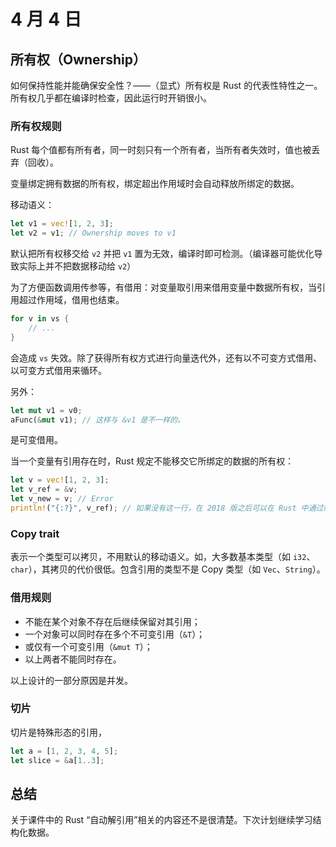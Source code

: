 # 4 月 4 日

## 所有权（Ownership）

如何保持性能并能确保安全性？——（显式）所有权是 Rust 的代表性特性之一。所有权几乎都在编译时检查，因此运行时开销很小。

### 所有权规则

Rust 每个值都有所有者，同一时刻只有一个所有者，当所有者失效时，值也被丢弃（回收）。

变量绑定拥有数据的所有权，绑定超出作用域时会自动释放所绑定的数据。

移动语义：
```rust
let v1 = vec![1, 2, 3];
let v2 = v1; // Ownership moves to v1
```
默认把所有权移交给 ```v2``` 并把 ```v1``` 置为无效，编译时即可检测。（编译器可能优化导致实际上并不把数据移动给 ```v2```）

为了方便函数调用传参等，有借用：对变量取引用来借用变量中数据所有权，当引用超过作用域，借用也结束。

```rust
for v in vs {
    // ...
}
```
会造成 ```vs``` 失效。除了获得所有权方式进行向量迭代外，还有以不可变方式借用、以可变方式借用来循环。

另外：
```rust
let mut v1 = v0;
aFunc(&mut v1); // 这样与 &v1 是不一样的。
```
是可变借用。

当一个变量有引用存在时，Rust 规定不能移交它所绑定的数据的所有权：
```rust
let v = vec![1, 2, 3];
let v_ref = &v;
let v_new = v; // Error
println!("{:?}", v_ref); // 如果没有这一行，在 2018 版之后可以在 Rust 中通过编译，因为 v_ref 已经失效。（非词法生命周期）
```

### Copy trait

表示一个类型可以拷贝，不用默认的移动语义。如，大多数基本类型（如 ```i32```、```char```），其拷贝的代价很低。包含引用的类型不是 Copy 类型（如 ```Vec```、```String```）。

### 借用规则

- 不能在某个对象不存在后继续保留对其引用；
- 一个对象可以同时存在多个不可变引用（```&T```）；
- 或仅有一个可变引用（```&mut T```）；
- 以上两者不能同时存在。

以上设计的一部分原因是并发。

### 切片

切片是特殊形态的引用，
```rust
let a = [1, 2, 3, 4, 5];
let slice = &a[1..3];
```

## 总结

关于课件中的 Rust “自动解引用”相关的内容还不是很清楚。下次计划继续学习结构化数据。